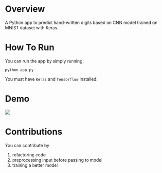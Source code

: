 
# Overview
A Python app to predict hand-written digits based on CNN model trained on MNIST dataset with Keras.


# How To Run

You can run the app by simply running:

```shell
python app.py
```
You must have `Keras` and `Tensorflow` installed.

# Demo
![](demo.gif)

# Contributions
You can contribute by

1. refactoring code
2. preprocessing input before passing to model
3. training a better model
